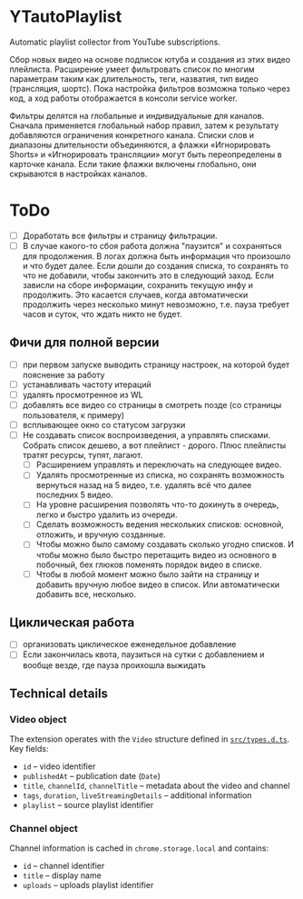 # YTautoPlaylist

Automatic playlist collector from YouTube subscriptions.

Сбор новых видео на основе подписок ютуба и создания из этих видео плейлиста. Расширение умеет фильтровать список по многим параметрам таким как длительность, теги, назватия, тип видео (трансляция, шортс). Пока настройка фильтров возможна только через код, а ход работы отображается в консоли service worker.

Фильтры делятся на глобальные и индивидуальные для каналов. Сначала применяется глобальный набор правил, затем к результату добавляются ограничения конкретного канала. Списки слов и диапазоны длительности объединяются, а флажки «Игнорировать Shorts» и «Игнорировать трансляции» могут быть переопределены в карточке канала. Если такие флажки включены глобально, они скрываются в настройках каналов.

# ToDo

- [ ] Доработать все фильтры и страницу фильтрации.
- [ ] В случае какого-то сбоя работа должна "паузится" и сохраняться для продолжения. В логах должна быть информация что произошло и что будет далее. Если дошли до создания списка, то сохранять то что не добавили, чтобы закончить это в следующий заход. Если зависли на сборе информации, сохранить текущую инфу и продолжить. Это касается случаев, когда автоматически продолжить через несколько минут невозможно, т.е. пауза требует часов и суток, что ждать никто не будет.

## Фичи для полной версии

- [ ] при первом запуске выводить страницу настроек, на которой будет пояснение за работу
- [ ] устанавливать частоту итераций
- [ ] удалять просмотренное из WL
- [ ] добавлять все видео со страницы в смотреть позде (со страницы пользователя, к примеру)
- [ ] всплывающее окно со статусом загрузки
- [ ] Не создавать список воспроизведения, а управлять списками. Собрать список дешево, а вот плейлист - дорого. Плюс плейлисты тратят ресурсы, тупят, лагают. 
  - [ ] Расширением управлять и переключать на следующее видео. 
  - [ ] Удалять просмотренные из списка, но сохранять возможность вернуться назад на 5 видео, т.е. удалять всё что далее последних 5 видео. 
  - [ ] На уровне расширения позволять что-то докинуть в очередь, легко и быстро удалить из очереди. 
  - [ ] Сделать возможность ведения нескольких списков: основной, отложить, и вручную созданные. 
  - [ ] Чтобы можно было самому создавать сколько угодно списков. И чтобы можно было быстро перетащить видео из основного в побочный, бех глюков поменять порядок видео в списке. 
  - [ ] Чтобы в любой момент можно было зайти на страницу и добавить вручную любое видео в список. Или автоматически добавить все, несколько.

## Циклическая работа

- [ ] организовать циклическое еженедельное добавление
- [ ] Если закончилась квота, паузиться на сутки с добавлением и вообще везде, где пауза проихошла выжидать

## Technical details

### Video object

The extension operates with the `Video` structure defined in [`src/types.d.ts`](src/types.d.ts). Key fields:

- `id` – video identifier
- `publishedAt` – publication date (`Date`)
- `title`, `channelId`, `channelTitle` – metadata about the video and channel
- `tags`, `duration`, `liveStreamingDetails` – additional information
- `playlist` – source playlist identifier

### Channel object

Channel information is cached in `chrome.storage.local` and contains:

- `id` – channel identifier
- `title` – display name
- `uploads` – uploads playlist identifier
